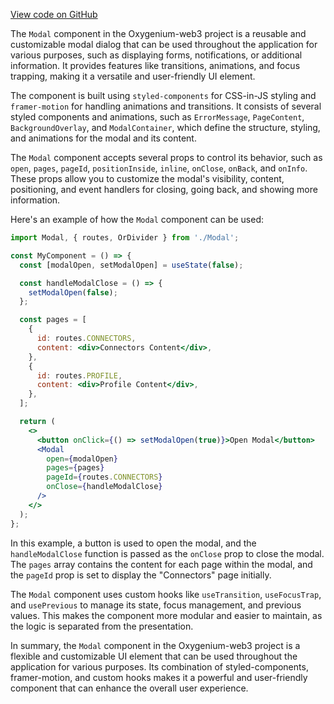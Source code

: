 [View code on GitHub](https://github.com/oxygenium/oxygenium-web3/.autodoc/docs/json/packages/web3-react/src/components/Common/Modal)

The `Modal` component in the Oxygenium-web3 project is a reusable and customizable modal dialog that can be used throughout the application for various purposes, such as displaying forms, notifications, or additional information. It provides features like transitions, animations, and focus trapping, making it a versatile and user-friendly UI element.

The component is built using `styled-components` for CSS-in-JS styling and `framer-motion` for handling animations and transitions. It consists of several styled components and animations, such as `ErrorMessage`, `PageContent`, `BackgroundOverlay`, and `ModalContainer`, which define the structure, styling, and animations for the modal and its content.

The `Modal` component accepts several props to control its behavior, such as `open`, `pages`, `pageId`, `positionInside`, `inline`, `onClose`, `onBack`, and `onInfo`. These props allow you to customize the modal's visibility, content, positioning, and event handlers for closing, going back, and showing more information.

Here's an example of how the `Modal` component can be used:

```jsx
import Modal, { routes, OrDivider } from './Modal';

const MyComponent = () => {
  const [modalOpen, setModalOpen] = useState(false);

  const handleModalClose = () => {
    setModalOpen(false);
  };

  const pages = [
    {
      id: routes.CONNECTORS,
      content: <div>Connectors Content</div>,
    },
    {
      id: routes.PROFILE,
      content: <div>Profile Content</div>,
    },
  ];

  return (
    <>
      <button onClick={() => setModalOpen(true)}>Open Modal</button>
      <Modal
        open={modalOpen}
        pages={pages}
        pageId={routes.CONNECTORS}
        onClose={handleModalClose}
      />
    </>
  );
};
```

In this example, a button is used to open the modal, and the `handleModalClose` function is passed as the `onClose` prop to close the modal. The `pages` array contains the content for each page within the modal, and the `pageId` prop is set to display the "Connectors" page initially.

The `Modal` component uses custom hooks like `useTransition`, `useFocusTrap`, and `usePrevious` to manage its state, focus management, and previous values. This makes the component more modular and easier to maintain, as the logic is separated from the presentation.

In summary, the `Modal` component in the Oxygenium-web3 project is a flexible and customizable UI element that can be used throughout the application for various purposes. Its combination of styled-components, framer-motion, and custom hooks makes it a powerful and user-friendly component that can enhance the overall user experience.
